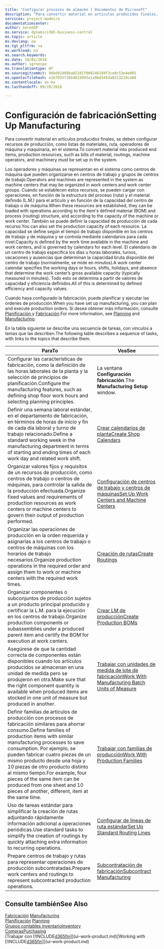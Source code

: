 ```yaml
---
title: "Configurar procesos de almacén | Documentos de Microsoft"
description: "Para convertir material en artículos producidos finales, se deben configurar recursos de producción, como listas de materiales, ruta, operadores de máquina y maquinaria, en el sistema."
services: project-madeira
documentationcenter: 
author: SorenGP
ms.service: dynamics365-business-central
ms.topic: article
ms.devlang: na
ms.tgt_pltfrm: na
ms.workload: na
ms.search.keywords: 
ms.date: 10/01/2018
ms.author: sgroespe
ms.translationtype: HT
ms.sourcegitcommit: 9dbd92409ba02281f008246194f3ce0c53e4e001
ms.openlocfilehash: e167935f1bb4815093a1a9bd345da8213219ca08
ms.contentlocale: es-mx
ms.lasthandoff: 09/28/2018

---
```

# <a name="setting-up-manufacturing"></a><span data-ttu-id="0a08d-103">Configuración de fabricación</span><span class="sxs-lookup"><span data-stu-id="0a08d-103">Setting Up Manufacturing</span></span>
<span data-ttu-id="0a08d-104">Para convertir material en artículos producidos finales, se deben configurar recursos de producción, como listas de materiales, ruta, operadores de máquina y maquinaria, en el sistema.</span><span class="sxs-lookup"><span data-stu-id="0a08d-104">To convert material into produced end items, production resources, such as bills of material, routings, machine operators, and machinery must be set up in the system.</span></span>

<span data-ttu-id="0a08d-105">Los operadores y máquinas se representan en el sistema como centros de máquina que pueden organizarse en centros de trabajo y grupos de centros de trabajo.</span><span class="sxs-lookup"><span data-stu-id="0a08d-105">Operators and machines are represented in the system as machine centers that may be organized in work centers and work center groups.</span></span> <span data-ttu-id="0a08d-106">Cuando se establecen estos recursos, se pueden cargar con operaciones, en función de la estructura del proceso (ruta) y el material definido (L.M.) para el artículo y en función de la capacidad del centro de trabajo o de máquina.</span><span class="sxs-lookup"><span data-stu-id="0a08d-106">When these resources are established, they can be loaded with operations according to the item's defined material (BOM) and process (routing) structure, and according to the capacity of the machine or work center.</span></span> <span data-ttu-id="0a08d-107">También se puede definir la capacidad de producción de cada recurso.</span><span class="sxs-lookup"><span data-stu-id="0a08d-107">You can also set the production capacity of each resource.</span></span> <span data-ttu-id="0a08d-108">La capacidad se define según el tiempo de trabajo disponible en los centros de trabajo y de máquina y se controla mediante calendarios para cada nivel.</span><span class="sxs-lookup"><span data-stu-id="0a08d-108">Capacity is defined by the work time available in the machine and work centers, and is governed by calendars for each level.</span></span> <span data-ttu-id="0a08d-109">El calendario de un centro de trabajo especifica los días u horas laborales, turnos, vacaciones y ausencias que determinan la capacidad bruta disponible del centro de trabajo (normalmente, se mide en minutos).</span><span class="sxs-lookup"><span data-stu-id="0a08d-109">A work center calendar specifies the working days or hours, shifts, holidays, and absence that determine the work center’s gross available capacity (typically measured in minutes).</span></span> <span data-ttu-id="0a08d-110">Todo esto se determina a partir de valores de capacidad y eficiencia definidos.</span><span class="sxs-lookup"><span data-stu-id="0a08d-110">All of this is determined by defined efficiency and capacity values.</span></span>  

<span data-ttu-id="0a08d-111">Cuando haya configurado la fabricación, puede planificar y ejecutar las órdenes de producción.</span><span class="sxs-lookup"><span data-stu-id="0a08d-111">When you have set up manufacturing, you can plan and execute production orders.</span></span> <span data-ttu-id="0a08d-112">Si desea obtener más información, consulte [Planificación ](production-planning.md) y [Fabricación](production-manage-manufacturing.md).</span><span class="sxs-lookup"><span data-stu-id="0a08d-112">For more information, see [Planning](production-planning.md) and [Manufacturing](production-manage-manufacturing.md).</span></span>  

 <span data-ttu-id="0a08d-113">En la tabla siguiente se describe una secuencia de tareas, con vínculos a temas que las describen.</span><span class="sxs-lookup"><span data-stu-id="0a08d-113">The following table describes a sequence of tasks, with links to the topics that describe them.</span></span>   

|<span data-ttu-id="0a08d-114">**Para**</span><span class="sxs-lookup"><span data-stu-id="0a08d-114">**To**</span></span>|<span data-ttu-id="0a08d-115">**Vea**</span><span class="sxs-lookup"><span data-stu-id="0a08d-115">**See**</span></span>|  
|------------|-------------|  
|<span data-ttu-id="0a08d-116">Configurar las características de fabricación, como la definición de las horas laborales de la planta y la selección de principios de planificación.</span><span class="sxs-lookup"><span data-stu-id="0a08d-116">Configure the manufacturing features, such as defining shop floor work hours and selecting planning principles.</span></span>|<span data-ttu-id="0a08d-117">La ventana **Configuración fabricación**.</span><span class="sxs-lookup"><span data-stu-id="0a08d-117">The **Manufacturing Setup** window.</span></span>|  
|<span data-ttu-id="0a08d-118">Definir una semana laboral estándar, en el departamento de fabricación, en términos de horas de inicio y fin de cada día laboral y turno de trabajo relacionado.</span><span class="sxs-lookup"><span data-stu-id="0a08d-118">Define a standard working week in the manufacturing department in terms of starting and ending times of each work day and related work shift.</span></span>|[<span data-ttu-id="0a08d-119">Crear calendarios de planta</span><span class="sxs-lookup"><span data-stu-id="0a08d-119">Create Shop Calendars</span></span>](production-how-to-create-work-center-calendars.md)|  
|<span data-ttu-id="0a08d-120">Organizar valores fijos y requisitos de un recursos de producción, como centros de trabajo o centros de máquinas, para controlar la salida de la producción efectuada.</span><span class="sxs-lookup"><span data-stu-id="0a08d-120">Organize fixed values and requirements of production resources as work centers or machine centers to govern their output of production performed.</span></span>|[<span data-ttu-id="0a08d-121">Configuración de centros de trabajo y centros de máquinas</span><span class="sxs-lookup"><span data-stu-id="0a08d-121">Set Up Work Centers and Machine Centers</span></span>](production-how-to-set-up-work-and-machine-centers.md)|
|<span data-ttu-id="0a08d-122">Organizar las operaciones de producción en la orden requerida y asignarlas a los centros de trabajo o centros de máquinas con los horarios de trabajo necesarios.</span><span class="sxs-lookup"><span data-stu-id="0a08d-122">Organize production operations in the required order and assign them to work or machine centers with the required work times.</span></span>|[<span data-ttu-id="0a08d-123">Creación de rutas</span><span class="sxs-lookup"><span data-stu-id="0a08d-123">Create Routings</span></span>](production-how-to-create-routings.md)|
|<span data-ttu-id="0a08d-124">Organizar componentes o subconjuntos de producción sujetos a un producto principal producido y certificar la L.M. para la ejecución en los centros de trabajo.</span><span class="sxs-lookup"><span data-stu-id="0a08d-124">Organize production components or subassemblies under a produced parent item and certify the BOM for execution at work centers.</span></span>|[<span data-ttu-id="0a08d-125">Crear LM de producción</span><span class="sxs-lookup"><span data-stu-id="0a08d-125">Create Production BOMs</span></span>](production-how-to-create-production-boms.md)|
|<span data-ttu-id="0a08d-126">Asegúrese de que la cantidad correcta de componentes están disponibles cuando los artículos producidos se almacenan en una unidad de medida pero se produjeron en otra.</span><span class="sxs-lookup"><span data-stu-id="0a08d-126">Make sure that the right component quantity is available when produced items are stocked in one unit of measure but produced in another.</span></span>|[<span data-ttu-id="0a08d-127">Trabajar con unidades de medida de lote de fabricación</span><span class="sxs-lookup"><span data-stu-id="0a08d-127">Work With Manufacturing Batch Units of Measure</span></span>](production-how-to-use-the-manufacturing-batch-unit-of-measure.md)|  
|<span data-ttu-id="0a08d-128">Definir familias de artículos de producción con procesos de fabricación similares para ahorrar consumo.</span><span class="sxs-lookup"><span data-stu-id="0a08d-128">Define families of production items with similar manufacturing processes to save consumption.</span></span> <span data-ttu-id="0a08d-129">Por ejemplo, se pueden fabricar cuatro piezas de un mismo producto desde una hoja y 10 piezas de otro producto distinto al mismo tiempo.</span><span class="sxs-lookup"><span data-stu-id="0a08d-129">For example, four pieces of the same item can be produced from one sheet and 10 pieces of another, different, item at the same time.</span></span>|[<span data-ttu-id="0a08d-130">Trabajar con familias de producción</span><span class="sxs-lookup"><span data-stu-id="0a08d-130">Work With Production Families</span></span>](production-how-work-family.md)|
|<span data-ttu-id="0a08d-131">Uso de tareas estándar para simplificar la creación de rutas adjuntando rápidamente información adicional a operaciones periódicas.</span><span class="sxs-lookup"><span data-stu-id="0a08d-131">Use standard tasks to simplify the creation of routings by quickly attaching extra information to recurring operations.</span></span>|[<span data-ttu-id="0a08d-132">Configurar de líneas de ruta estándar</span><span class="sxs-lookup"><span data-stu-id="0a08d-132">Set Up Standard Routing Lines</span></span>](production-how-set-up-standard-routing-lines.md)|  
|<span data-ttu-id="0a08d-133">Prepare centros de trabajo y rutas para representar operaciones de producción subcontratadas.</span><span class="sxs-lookup"><span data-stu-id="0a08d-133">Prepare work centers and routings to represent subcontracted production operations.</span></span>|[<span data-ttu-id="0a08d-134">Subcontratación de fabricación</span><span class="sxs-lookup"><span data-stu-id="0a08d-134">Subcontract Manufacturing</span></span>](production-how-to-subcontract-manufacturing.md)|  

## <a name="see-also"></a><span data-ttu-id="0a08d-135">Consulte también</span><span class="sxs-lookup"><span data-stu-id="0a08d-135">See Also</span></span>
<span data-ttu-id="0a08d-136">[Fabricación](production-manage-manufacturing.md)  </span><span class="sxs-lookup"><span data-stu-id="0a08d-136">[Manufacturing](production-manage-manufacturing.md)  </span></span>  
<span data-ttu-id="0a08d-137">[Planificación](production-planning.md) </span><span class="sxs-lookup"><span data-stu-id="0a08d-137">[Planning](production-planning.md) </span></span>  
[<span data-ttu-id="0a08d-138">Grupos contables inventario</span><span class="sxs-lookup"><span data-stu-id="0a08d-138">Inventory</span></span>](inventory-manage-inventory.md)  
[<span data-ttu-id="0a08d-139">Compras</span><span class="sxs-lookup"><span data-stu-id="0a08d-139">Purchasing</span></span>](purchasing-manage-purchasing.md)  
<span data-ttu-id="0a08d-140">[Trabajar con [!INCLUDE[d365fin](includes/d365fin_md.md)]](ui-work-product.md)</span><span class="sxs-lookup"><span data-stu-id="0a08d-140">[Working with [!INCLUDE[d365fin](includes/d365fin_md.md)]](ui-work-product.md)</span></span>

